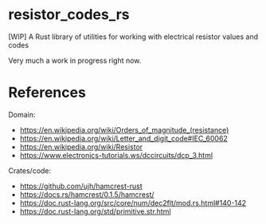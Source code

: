 # resistor_codes_rs
[WIP] A Rust library of utilities for working with electrical resistor values and codes

Very much a work in progress right now.

# References

Domain:

* https://en.wikipedia.org/wiki/Orders_of_magnitude_(resistance)
* https://en.wikipedia.org/wiki/Letter_and_digit_code#IEC_60062
* https://en.wikipedia.org/wiki/Resistor
* https://www.electronics-tutorials.ws/dccircuits/dcp_3.html

Crates/code:

* https://github.com/ujh/hamcrest-rust
* https://docs.rs/hamcrest/0.1.5/hamcrest/
* https://doc.rust-lang.org/src/core/num/dec2flt/mod.rs.html#140-142
* https://doc.rust-lang.org/std/primitive.str.html
